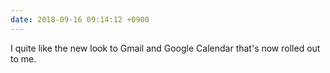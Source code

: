 ```yaml
---
date: 2018-09-16 09:14:12 +0900
---
```

I quite like the new look to Gmail and Google Calendar that's now rolled out to me.
